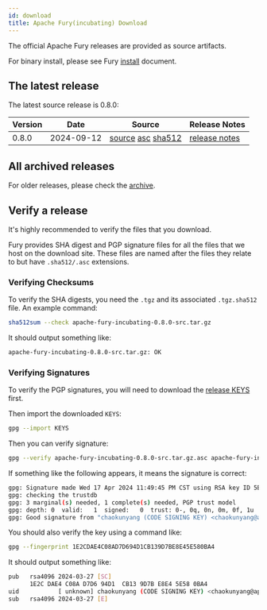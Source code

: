 ```yaml
---
id: download
title: Apache Fury(incubating) Download
---
```


The official Apache Fury releases are provided as source artifacts.

For binary install, please see Fury [install](/docs/start/install/) document.

## The latest release

The latest source release is 0.8.0:

| Version | Date | Source | Release Notes |
|---------|------------|--------|---------------|
| 0.8.0   |2024-09-12  | [source](https://www.apache.org/dyn/closer.lua/incubator/fury/0.8.0/apache-fury-0.8.0-incubating-src.tar.gz?action=download) [asc](https://downloads.apache.org/incubator/fury/0.8.0/apache-fury-0.8.0-incubating-src.tar.gz.asc) [sha512](https://downloads.apache.org/incubator/fury/0.8.0/apache-fury-0.8.0-incubating-src.tar.gz.sha512) | [release notes](https://github.com/apache/fury/releases/tag/v0.8.0) |

## All archived releases

For older releases, please check the [archive](https://archive.apache.org/dist/incubator/fury).

## Verify a release

It's highly recommended to verify the files that you download.

Fury provides SHA digest and PGP signature files for all the files that we host on the download site.
These files are named after the files they relate to but have `.sha512/.asc` extensions.

### Verifying Checksums

To verify the SHA digests, you need the `.tgz` and its associated `.tgz.sha512` file. An example command:

```bash
sha512sum --check apache-fury-incubating-0.8.0-src.tar.gz
```

It should output something like:

```bash
apache-fury-incubating-0.8.0-src.tar.gz: OK
```

### Verifying Signatures

To verify the PGP signatures, you will need to download the
[release KEYS](https://downloads.apache.org/incubator/fury/KEYS) first.

Then import the downloaded `KEYS`:

```bash
gpg --import KEYS
```

Then you can verify signature:

```bash
gpg --verify apache-fury-incubating-0.8.0-src.tar.gz.asc apache-fury-incubating-0.8.0-src.tar.gz
```

If something like the following appears, it means the signature is correct:

```bash
gpg: Signature made Wed 17 Apr 2024 11:49:45 PM CST using RSA key ID 5E580BA4
gpg: checking the trustdb
gpg: 3 marginal(s) needed, 1 complete(s) needed, PGP trust model
gpg: depth: 0  valid:   1  signed:   0  trust: 0-, 0q, 0n, 0m, 0f, 1u
gpg: Good signature from "chaokunyang (CODE SIGNING KEY) <chaokunyang@apache.org>"
```

You should also verify the key using a command like:

```bash
gpg --fingerprint 1E2CDAE4C08AD7D694D1CB139D7BE8E45E580BA4
```

It should output something like:

```bash
pub   rsa4096 2024-03-27 [SC]
      1E2C DAE4 C08A D7D6 94D1  CB13 9D7B E8E4 5E58 0BA4
uid           [ unknown] chaokunyang (CODE SIGNING KEY) <chaokunyang@apache.org>
sub   rsa4096 2024-03-27 [E]
```
